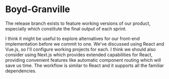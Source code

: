 # Boyd-Granville

The release branch exists to feature working versions of our product, especially which constitute the final output of each sprint.

I think it might be useful to explore alternatives for our front-end implementation before we commit to one. We've discussed using React and Vue.js, so I'll configure working projects for each. I think we should also consider using Next.js which provides extended capabilities for React, providing convenient features like automatic component routing which will save us time. The workflow is similar to React and it supports all the familiar dependencies.
